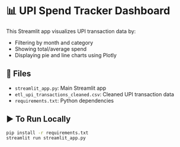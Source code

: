 # 📊 UPI Spend Tracker Dashboard

This Streamlit app visualizes UPI transaction data by:
- Filtering by month and category
- Showing total/average spend
- Displaying pie and line charts using Plotly

## 📁 Files
- `streamlit_app.py`: Main Streamlit app
- `etl_upi_transactions_cleaned.csv`: Cleaned UPI transaction data
- `requirements.txt`: Python dependencies

## ▶️ To Run Locally

```bash
pip install -r requirements.txt
streamlit run streamlit_app.py
